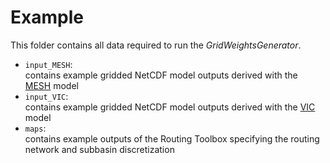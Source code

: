 # Example

This folder contains all data required to run the _GridWeightsGenerator_.

* `input_MESH`:<br> contains example gridded NetCDF model outputs derived with the [MESH](https://wiki.usask.ca/display/MESH/About+MESH) model
* `input_VIC`:<br> contains example gridded NetCDF model outputs derived with the [VIC](https://vic.readthedocs.io/en/master/) model
* `maps`:<br> contains example outputs of the Routing Toolbox specifying the routing network and subbasin discretization
